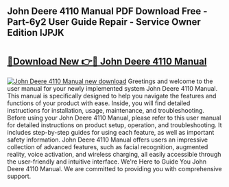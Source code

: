 ## John Deere 4110 Manual PDF Download Free - Part-6y2 User Guide Repair - Service Owner Edition lJPJK

# <h2><a href="http://bc89962.oget.top/?id=John+Deere+4110+Manual">🔗Download New 👉🔴 John Deere 4110 Manual</a></h2>

[![John Deere 4110 Manual new download](https://i.imgur.com/5g1atiW.png)](http://bc89962.oget.top/?id=John+Deere+4110+Manual)
Greetings and welcome to the user manual for your newly implemented system John Deere 4110 Manual. This manual is specifically designed to help you navigate the features and functions of your product with ease. Inside, you will find detailed instructions for installation, usage, maintenance, and troubleshooting. Before using your John Deere 4110 Manual, please refer to this user manual for detailed instructions on product setup, operation, and troubleshooting. It includes step-by-step guides for using each feature, as well as important safety information. John Deere 4110 Manual offers users an impressive collection of advanced features, such as facial recognition, augmented reality, voice activation, and wireless charging, all easily accessible through the user-friendly and intuitive interface. We're Here to Guide You John Deere 4110 Manual. We are committed to providing you with comprehensive support.

